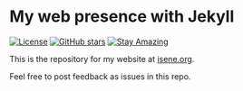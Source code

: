 # My web presence with Jekyll

[![License](https://img.shields.io/badge/License-Public%20Domain-brightgreen.svg)](https://unlicense.org/)
[![GitHub stars](https://img.shields.io/github/stars/isene/isene.github.io.svg)](https://github.com/isene/isene.github.io/stargazers)
[![Stay Amazing](https://img.shields.io/badge/Stay-Amazing-blue.svg)](https://isene.org)

This is the repository for my website at [isene.org](http://isene.org).

Feel free to post feedback as issues in this repo.
